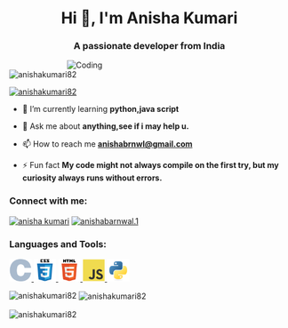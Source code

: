 <h1 align="center">Hi 👋, I'm Anisha Kumari</h1>
<h3 align="center">A passionate developer from India</h3>
<img align="right" alt="Coding" width="400" src="https://e0.pxfuel.com/wallpapers/405/690/desktop-wallpaper-hacker-top-hackers-background-hacker-laptop-thumbnail.jpg">

<p align="left"> <img src="https://komarev.com/ghpvc/?username=anishakumari82&label=Profile%20views&color=0e75b6&style=flat" alt="anishakumari82" /> </p>

<p align="left"> <a href="https://github.com/ryo-ma/github-profile-trophy"><img src="https://github-profile-trophy.vercel.app/?username=anishakumari82" alt="anishakumari82" /></a> </p>

- 🌱 I’m currently learning **python,java script**

- 💬 Ask me about **anything,see if i may help u.**

- 📫 How to reach me **anishabrnwl@gmail.com**

- ⚡ Fun fact **My code might not always compile on the first try, but my curiosity always runs without errors.**

<h3 align="left">Connect with me:</h3>
<p align="left">
<a href="https://www.linkedin.com/in/anisha-kumari-a693a1276?utm_source=share&utm_campaign=share_via&utm_content=profile&utm_medium=android_app" target="blank"><img align="center" src="https://raw.githubusercontent.com/rahuldkjain/github-profile-readme-generator/master/src/images/icons/Social/linked-in-alt.svg" alt="anisha kumari" height="30" width="40" /></a>
<a href="https://instagram.com/anishabarnwal.1" target="blank"><img align="center" src="https://raw.githubusercontent.com/rahuldkjain/github-profile-readme-generator/master/src/images/icons/Social/instagram.svg" alt="anishabarnwal.1" height="30" width="40" /></a>
</p>

<h3 align="left">Languages and Tools:</h3>
<p align="left"> <a href="https://www.cprogramming.com/" target="_blank" rel="noreferrer"> <img src="https://raw.githubusercontent.com/devicons/devicon/master/icons/c/c-original.svg" alt="c" width="40" height="40"/> </a> <a href="https://www.w3schools.com/css/" target="_blank" rel="noreferrer"> <img src="https://raw.githubusercontent.com/devicons/devicon/master/icons/css3/css3-original-wordmark.svg" alt="css3" width="40" height="40"/> </a> <a href="https://www.w3.org/html/" target="_blank" rel="noreferrer"> <img src="https://raw.githubusercontent.com/devicons/devicon/master/icons/html5/html5-original-wordmark.svg" alt="html5" width="40" height="40"/> </a> <a href="https://developer.mozilla.org/en-US/docs/Web/JavaScript" target="_blank" rel="noreferrer"> <img src="https://raw.githubusercontent.com/devicons/devicon/master/icons/javascript/javascript-original.svg" alt="javascript" width="40" height="40"/> </a> <a href="https://www.python.org" target="_blank" rel="noreferrer"> <img src="https://raw.githubusercontent.com/devicons/devicon/master/icons/python/python-original.svg" alt="python" width="40" height="40"/> </a> </p>

<p><img align="left" src="https://github-readme-stats.vercel.app/api/top-langs?username=anishakumari82&show_icons=true&locale=en&layout=compact" alt="anishakumari82" /></p>

<p>&nbsp;<img align="center" src="https://github-readme-stats.vercel.app/api?username=anishakumari82&show_icons=true&locale=en" alt="anishakumari82" /></p>

<p><img align="center" src="https://github-readme-streak-stats.herokuapp.com/?user=anishakumari82&" alt="anishakumari82" /></p>
